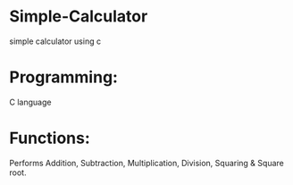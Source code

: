 # Simple-Calculator
simple calculator using c
# Programming:
C language
# Functions:
Performs Addition, Subtraction, Multiplication, Division, Squaring & Square root.

